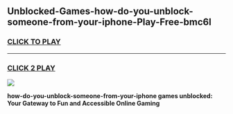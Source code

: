 
## Unblocked-Games-how-do-you-unblock-someone-from-your-iphone-Play-Free-bmc6l
<h3>
<a href="https://premium76.site?title=how-do-you-unblock-someone-from-your-iphone&ref=18A1">CLICK TO PLAY</a></h3>
<hr>

<h3>
<a href="https://premium76.site?title=how-do-you-unblock-someone-from-your-iphone&ref=18A1">CLICK 2 PLAY</a>
  
</h3>

<a href="https://premium76.site?title=how-do-you-unblock-someone-from-your-iphone&ref=18A1"><img src="https://clearcache.store/games.png"></a>


**how-do-you-unblock-someone-from-your-iphone games unblocked: Your Gateway to Fun and Accessible Online Gaming**
